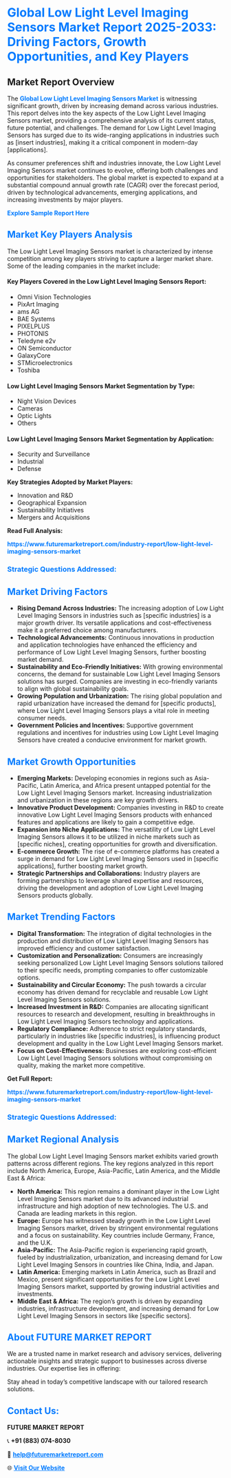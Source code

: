 <h1 style="color: #007BFF;">Global Low Light Level Imaging Sensors Market Report 2025-2033: Driving Factors, Growth Opportunities, and Key Players</h1>

<section id="overview">
<h2>Market Report Overview</h2>
<p>The <a href="https://www.futuremarketreport.com/industry-report/low-light-level-imaging-sensors-market" style="color: #007BFF; text-decoration: none;"><strong>Global Low Light Level Imaging Sensors Market</strong></a> is witnessing significant growth, driven by increasing demand across various industries. This report delves into the key aspects of the Low Light Level Imaging Sensors market, providing a comprehensive analysis of its current status, future potential, and challenges. The demand for Low Light Level Imaging Sensors has surged due to its wide-ranging applications in industries such as [insert industries], making it a critical component in modern-day [applications].</p>
<p>As consumer preferences shift and industries innovate, the Low Light Level Imaging Sensors market continues to evolve, offering both challenges and opportunities for stakeholders. The global market is expected to expand at a substantial compound annual growth rate (CAGR) over the forecast period, driven by technological advancements, emerging applications, and increasing investments by major players.</p>
</section>

<section id="overview">
<p><a href="https://www.futuremarketreport.com/request-sample/reportId=82218" style="color: #007BFF; text-decoration: none;"><strong>Explore Sample Report Here</strong></a></p>
</section>

<section id="key-players">
<h2 style="color: #007BFF;">Market Key Players Analysis</h2>
<p>The Low Light Level Imaging Sensors market is characterized by intense competition among key players striving to capture a larger market share. Some of the leading companies in the market include:</p>
<h4>Key Players Covered in the Low Light Level Imaging Sensors Report:</h4>
<ul><li>Omni Vision Technologies</li><li>PixArt Imaging</li><li>ams AG</li><li>BAE Systems</li><li>PIXELPLUS</li><li>PHOTONIS</li><li>Teledyne e2v</li><li>ON Semiconductor</li><li>GalaxyCore</li><li>STMicroelectronics</li><li>Toshiba</li></ul>
<h4>Low Light Level Imaging Sensors Market Segmentation by Type:</h4>
<ul><li>Night Vision Devices</li><li>Cameras</li><li>Optic Lights</li><li>Others</li></ul>

<h4>Low Light Level Imaging Sensors Market Segmentation by Application:</h4>
<ul><li>Security and Surveillance</li><li>Industrial</li><li>Defense</li></ul>
<p><strong>Key Strategies Adopted by Market Players:</strong></p>
<ul>
<li>Innovation and R&D</li>
<li>Geographical Expansion</li>
<li>Sustainability Initiatives</li>
<li>Mergers and Acquisitions</li>
</ul>
</section>

<section>
<p><strong>Read Full Analysis: </strong></p><a href="https://www.futuremarketreport.com/industry-report/low-light-level-imaging-sensors-market" style="color: #007BFF; text-decoration: none;"><strong>https://www.futuremarketreport.com/industry-report/low-light-level-imaging-sensors-market</strong></a>
<h3 style="color: #007BFF;">Strategic Questions Addressed:</h3>
</section>

<section id="driving-factors">
<h2 style="color: #007BFF;">Market Driving Factors</h2>
<ul>
<li><strong>Rising Demand Across Industries:</strong> The increasing adoption of Low Light Level Imaging Sensors in industries such as [specific industries] is a major growth driver. Its versatile applications and cost-effectiveness make it a preferred choice among manufacturers.</li>
<li><strong>Technological Advancements:</strong> Continuous innovations in production and application technologies have enhanced the efficiency and performance of Low Light Level Imaging Sensors, further boosting market demand.</li>
<li><strong>Sustainability and Eco-Friendly Initiatives:</strong> With growing environmental concerns, the demand for sustainable Low Light Level Imaging Sensors solutions has surged. Companies are investing in eco-friendly variants to align with global sustainability goals.</li>
<li><strong>Growing Population and Urbanization:</strong> The rising global population and rapid urbanization have increased the demand for [specific products], where Low Light Level Imaging Sensors plays a vital role in meeting consumer needs.</li>
<li><strong>Government Policies and Incentives:</strong> Supportive government regulations and incentives for industries using Low Light Level Imaging Sensors have created a conducive environment for market growth.</li>
</ul>
</section>

<section id="growth-opportunities">
<h2 style="color: #007BFF;">Market Growth Opportunities</h2>
<ul>
<li><strong>Emerging Markets:</strong> Developing economies in regions such as Asia-Pacific, Latin America, and Africa present untapped potential for the Low Light Level Imaging Sensors market. Increasing industrialization and urbanization in these regions are key growth drivers.</li>
<li><strong>Innovative Product Development:</strong> Companies investing in R&D to create innovative Low Light Level Imaging Sensors products with enhanced features and applications are likely to gain a competitive edge.</li>
<li><strong>Expansion into Niche Applications:</strong> The versatility of Low Light Level Imaging Sensors allows it to be utilized in niche markets such as [specific niches], creating opportunities for growth and diversification.</li>
<li><strong>E-commerce Growth:</strong> The rise of e-commerce platforms has created a surge in demand for Low Light Level Imaging Sensors used in [specific applications], further boosting market growth.</li>
<li><strong>Strategic Partnerships and Collaborations:</strong> Industry players are forming partnerships to leverage shared expertise and resources, driving the development and adoption of Low Light Level Imaging Sensors products globally.</li>
</ul>
</section>

<section id="trending-factors">
<h2 style="color: #007BFF;">Market Trending Factors</h2>
<ul>
<li><strong>Digital Transformation:</strong> The integration of digital technologies in the production and distribution of Low Light Level Imaging Sensors has improved efficiency and customer satisfaction.</li>
<li><strong>Customization and Personalization:</strong> Consumers are increasingly seeking personalized Low Light Level Imaging Sensors solutions tailored to their specific needs, prompting companies to offer customizable options.</li>
<li><strong>Sustainability and Circular Economy:</strong> The push towards a circular economy has driven demand for recyclable and reusable Low Light Level Imaging Sensors solutions.</li>
<li><strong>Increased Investment in R&D:</strong> Companies are allocating significant resources to research and development, resulting in breakthroughs in Low Light Level Imaging Sensors technology and applications.</li>
<li><strong>Regulatory Compliance:</strong> Adherence to strict regulatory standards, particularly in industries like [specific industries], is influencing product development and quality in the Low Light Level Imaging Sensors market.</li>
<li><strong>Focus on Cost-Effectiveness:</strong> Businesses are exploring cost-efficient Low Light Level Imaging Sensors solutions without compromising on quality, making the market more competitive.</li>
</ul>
</section>

<section>
<p><strong>Get Full Report: </strong></p><a href="https://www.futuremarketreport.com/industry-report/low-light-level-imaging-sensors-market" style="color: #007BFF; text-decoration: none;"><strong>https://www.futuremarketreport.com/industry-report/low-light-level-imaging-sensors-market</strong></a>
<h3 style="color: #007BFF;">Strategic Questions Addressed:</h3>
</section>


<section id="regional-analysis">
<h2 style="color: #007BFF;">Market Regional Analysis</h2>
<p>The global Low Light Level Imaging Sensors market exhibits varied growth patterns across different regions. The key regions analyzed in this report include North America, Europe, Asia-Pacific, Latin America, and the Middle East & Africa:</p>
<ul>
<li><strong>North America:</strong> This region remains a dominant player in the Low Light Level Imaging Sensors market due to its advanced industrial infrastructure and high adoption of new technologies. The U.S. and Canada are leading markets in this region.</li>
<li><strong>Europe:</strong> Europe has witnessed steady growth in the Low Light Level Imaging Sensors market, driven by stringent environmental regulations and a focus on sustainability. Key countries include Germany, France, and the U.K.</li>
<li><strong>Asia-Pacific:</strong> The Asia-Pacific region is experiencing rapid growth, fueled by industrialization, urbanization, and increasing demand for Low Light Level Imaging Sensors in countries like China, India, and Japan.</li>
<li><strong>Latin America:</strong> Emerging markets in Latin America, such as Brazil and Mexico, present significant opportunities for the Low Light Level Imaging Sensors market, supported by growing industrial activities and investments.</li>
<li><strong>Middle East & Africa:</strong> The region’s growth is driven by expanding industries, infrastructure development, and increasing demand for Low Light Level Imaging Sensors in sectors like [specific sectors].</li>
</ul>
</section>

<footer>
<h2 style="color: #007BFF;">About FUTURE MARKET REPORT</h2>
<p>We are a trusted name in market research and advisory services, delivering actionable insights and strategic support to businesses across diverse industries. Our expertise lies in offering:</p>

<p>Stay ahead in today’s competitive landscape with our tailored research solutions.</p>

<h2 style="color: #007BFF;">Contact Us:</h2>
<p><strong>FUTURE MARKET REPORT</strong></p>
<p>📞 <strong>+91 (883) 074-8030</strong></p>
<p>📧 <strong><a href="mailto:help@futuremarketreport.com" style="color: #007BFF;">help@futuremarketreport.com</a></strong></p>
<p>🌐 <strong><a href="https://www.futuremarketreport.com/" style="color: #007BFF;">Visit Our Website</a></strong></p>
</footer>